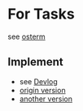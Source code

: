 # For Tasks

see [osterm](https://github.com/abrasumente233/osterm)

## Implement

- see [Devlog](开发日志.md)
- [origin version](https://github.com/LG-tianyuan/xv6-k210)
- [another version](../xv6-k210-test)
